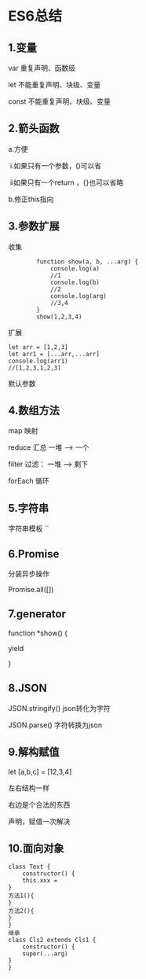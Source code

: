 # ES6总结

## 1.变量

var 重复声明、函数级

let  不能重复声明、块级、变量

const  不能重复声明、块级、变量

## 2.箭头函数

a.方便

​	i.如果只有一个参数，()可以省

​	ii如果只有一个return ，{}也可以省略

b.修正this指向

## 3.参数扩展

收集

```
        function show(a, b, ...arg) {
            console.log(a)
            //1
            console.log(b)
            //2
            console.log(arg)
            //3,4
        }
        show(1,2,3,4)

```

扩展

```
let arr = [1,2,3]
let arr1 = [...arr,...arr]
console.log(arr1)
//[1,2,3,1,2,3]
```

默认参数

## 4.数组方法

map 映射

reduce 汇总 一堆       -->        一个

filter   过滤：  一堆     -->    剩下

forEach   循环

## 5.字符串

字符串模板 ``

## 6.Promise

分装异步操作

Promise.all([])

## 7.generator

function *show() {

yield

}

## 8.JSON

JSON.stringify() json转化为字符

JSON.parse() 字符转换为json

## 9.解构赋值

let [a,b,c] = [12,3,4]

左右结构一样

右边是个合法的东西

声明，赋值一次解决

## 10.面向对象

```
class Text {
	constructor() {
	this.xxx =
}
方法1(){
}
方法2(){
}
}
继承
class Cls2 extends Cls1 {
	constructor() {
	super(...arg)
}
}

```

